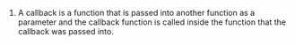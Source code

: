 1) A callback is a function that is passed into another function as a parameter and the callback function is called inside the function that the callback was passed into.
